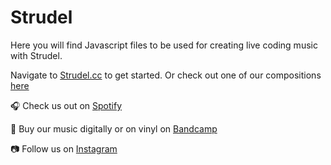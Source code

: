 # Strudel
Here you will find Javascript files to be used for creating live coding music with Strudel.

Navigate to [Strudel.cc](http://strudel.cc) to get started. Or check out one of our compositions [here](https://strudel.cc/?55Jh-QZflZc6)

🎧 Check us out on [Spotify](https://open.spotify.com/artist/4HKfoJEZOT9HuwIy7572hq?si=71BVuSxiQtGriu6qsL16Ug)

🎵 Buy our music digitally or on vinyl on [Bandcamp](https://erraproject.bandcamp.com/album/barren)

📷 Follow us on [Instagram](https://www.instagram.com/erraproject2030/?hl=en)
